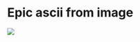 # Epic ascii from image
![](https://github.com/disturbed-waffle/image-to-ascii/blob/main/screenshot.png)
